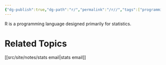 ```yaml
---
{"dg-publish":true,"dg-path":"r/","permalink":"/r//","tags":["programming-language","stats"],"noteIcon":"1","created":"2025-03-23T04:33:50.575-04:00","updated":"2025-03-23T04:37:24.568-04:00"}
---
```


R is a programming language designed primarily for statistics.

# Related Topics
[[src/site/notes/stats email\|stats email]]
